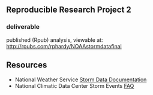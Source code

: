 ## Reproducible Research Project 2
### deliverable
published (Rpub) analysis, viewable at:
http://rpubs.com/rphardy/NOAAstormdatafinal

## Resources
- National Weather Service [Storm Data Documentation](https://d396qusza40orc.cloudfront.net/repdata%2Fpeer2_doc%2Fpd01016005curr.pdf)
- National Climatic Data Center Storm Events [FAQ](https://d396qusza40orc.cloudfront.net/repdata%2Fpeer2_doc%2FNCDC%20Storm%20Events-FAQ%20Page.pdf)

